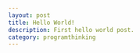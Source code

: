 ```yaml
---
layout: post
title: Hello World!
description: First hello world post.
category: programthinking
---
```


